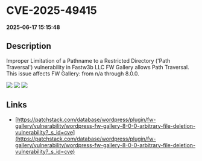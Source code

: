 # CVE-2025-49415

**2025-06-17 15:15:48**

## Description
Improper Limitation of a Pathname to a Restricted Directory ('Path Traversal') vulnerability in Fastw3b LLC FW Gallery allows Path Traversal. This issue affects FW Gallery: from n/a through 8.0.0.

![](https://img.shields.io/static/v1?label=Score&message=8.6&color=red)
![](https://img.shields.io/static/v1?label=Severity&message=HIGH&color=red)
![](https://img.shields.io/static/v1?label=CWE&message=Traversal&color=green)

## Links
- [https://patchstack.com/database/wordpress/plugin/fw-gallery/vulnerability/wordpress-fw-gallery-8-0-0-arbitrary-file-deletion-vulnerability?_s_id=cve](https://patchstack.com/database/wordpress/plugin/fw-gallery/vulnerability/wordpress-fw-gallery-8-0-0-arbitrary-file-deletion-vulnerability?_s_id=cve)
